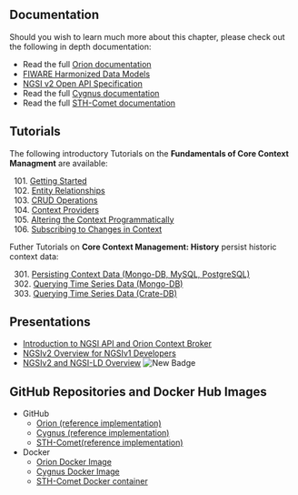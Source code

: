 ## Documentation

Should you wish to learn much more about this chapter, please check out the following in depth documentation:

  - Read the full [Orion documentation](https://fiware-orion.readthedocs.io/en/latest/)
  - [FIWARE Harmonized Data Models](http://schema.fiware.org)
  - [NGSI v2 Open API Specification](https://swagger.lab.fiware.org/?url=https://raw.githubusercontent.com/Fiware/specifications/master/OpenAPI/ngsiv2/ngsiv2-openapi.json)
 -  Read the full [Cygnus documentation](https://fiware-cygnus.readthedocs.io/en/latest/)
 -  Read the full [STH-Comet documentation](https://fiware-sth-comet.readthedocs.io/en/latest/)

## Tutorials

The following introductory Tutorials on the **Fundamentals of Core Context Managment** are available:

&nbsp; 101. [Getting Started](https://fiware-tutorials.readthedocs.io/en/latest/getting-started)<br/>
&nbsp; 102. [Entity Relationships](https://fiware-tutorials.readthedocs.io/en/latest/entity-relationships)<br/>
&nbsp; 103. [CRUD Operations](https://fiware-tutorials.readthedocs.io/en/latest/crud-operations)<br/>
&nbsp; 104. [Context Providers](https://fiware-tutorials.readthedocs.io/en/latest/context-providers)<br/>
&nbsp; 105. [Altering the Context Programmatically](https://fiware-tutorials.readthedocs.io/en/latest/accessing-context)<br/>
&nbsp; 106. [Subscribing to Changes in Context](https://fiware-tutorials.readthedocs.io/en/latest/subscriptions)<br/>

Futher Tutorials on **Core Context Management: History** persist historic context data:

&nbsp; 301. [Persisting Context Data (Mongo-DB, MySQL, PostgreSQL)](https://fiware-tutorials.readthedocs.io/en/latest/historic-context)<br/>
&nbsp; 302. [Querying Time Series Data (Mongo-DB)](https://fiware-tutorials.readthedocs.io/en/latest/short-term-history)<br/>
&nbsp; 303. [Querying Time Series Data (Crate-DB)](https://fiware-tutorials.readthedocs.io/en/latest/time-series-data)<br/>


## Presentations

   - [Introduction to NGSI API and Orion Context Broker](http://bit.ly/fiware-orion)
   - [NGSIv2 Overview for NGSIv1 Developers](http://bit.ly/ngsiv2-vs-ngsiv1)
   - [NGSIv2 and NGSI-LD Overview](https://bit.ly/2Htk5Z8)  ![New Badge](https://img.shields.io/badge/New-!-red.svg)

## GitHub Repositories and Docker Hub Images

* GitHub
    * [Orion (reference implementation)](https://github.com/Fiware/context.Orion)
    * [Cygnus (reference implementation)](https://github.com/Fiware/context.Cygnus)
    * [STH-Comet(reference implementation)](https://github.com/Fiware/context.STH.Comet)
* Docker
    * [Orion Docker Image](https://hub.docker.com/r/fiware/orion/)
    * [Cygnus Docker Image](https://hub.docker.com/r/fiware/cygnus-ngsi/)
    * [STH-Comet Docker container](https://hub.docker.com/r/fiware/sth-comet/)